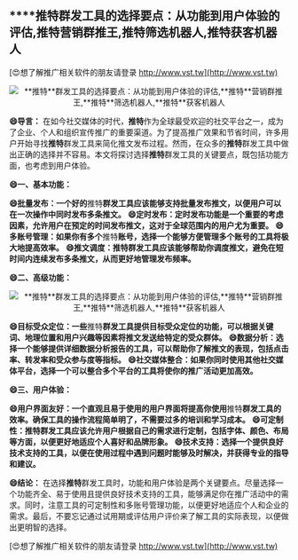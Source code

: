 ## ****推特**群发工具的选择要点：从功能到用户体验的评估,**推特**营销群推王,**推特**筛选机器人,**推特**获客机器人**

[😍想了解推广相关软件的朋友请登录 http://www.vst.tw](http://www.vst.tw)

 <center><img src="https://vst.tw/MP4/tuiguang/png/5.png" alt="**推特**群发工具的选择要点：从功能到用户体验的评估,**推特**营销群推王,**推特**筛选机器人,**推特**获客机器人"></center>

**😄导言：**
在如今社交媒体的时代，**推特**作为全球最受欢迎的社交平台之一，成为了企业、个人和组织宣传推广的重要渠道。为了提高推广效果和节省时间，许多用户开始寻找**推特**群发工具来简化推文发布过程。然而，在众多的**推特**群发工具中做出正确的选择并不容易。本文将探讨选择**推特**群发工具的关键要点，既包括功能方面，也考虑到用户体验。

**😄一、基本功能：**

**😄批量发布：一个好的**推特**群发工具应该能够支持批量发布推文，以便用户可以在一次操作中同时发布多条推文。**
**😄定时发布：定时发布功能是一个重要的考虑因素，允许用户在预定的时间发布推文，这对于全球范围内的用户尤为重要。**
**😄多账号管理：如果你有多个**推特**账号，选择一个能够方便管理多个账号的工具将极大地提高效率。**
**😄推文调度：**推特**群发工具应该能够帮助你调度推文，避免在短时间内连续发布多条推文，从而更好地管理发布频率。**

**😄二、高级功能：**

 <center><img src="https://vst.tw/MP4/tuiguang/png/0.png" alt="**推特**群发工具的选择要点：从功能到用户体验的评估,**推特**营销群推王,**推特**筛选机器人,**推特**获客机器人"></center>

**😄目标受众定位：一些**推特**群发工具提供目标受众定位的功能，可以根据关键词、地理位置和用户兴趣等因素将推文发送给特定的受众群体。**
**😄数据分析：选择一个能够提供详细数据分析报告的工具，可以帮助你了解推文的表现，包括点击率、转发率和受众参与度等指标。**
**😄社交媒体整合：如果你同时使用其他社交媒体平台，选择一个可以整合多个平台的工具将使你的推广活动更加高效。**

**😄三、用户体验：**

**😄用户界面友好：一个直观且易于使用的用户界面将提高你使用**推特**群发工具的效率。确保工具的操作流程简单明了，不需要过多的培训和学习成本。**
**😄可定制性：**推特**群发工具应该允许用户根据自己的需求进行定制，包括字体、颜色、布局等方面，以便更好地适应个人喜好和品牌形象。**
**😄技术支持：选择一个提供良好技术支持的工具，以便在使用过程中遇到问题时能够及时解决，并获得专业的指导和建议。**

**😄结论：**
在选择**推特**群发工具时，功能和用户体验是两个关键要点。尽量选择一个功能齐全、易于使用且提供良好技术支持的工具，能够满足你在推广活动中的需求。同时，注意工具的可定制性和多账号管理功能，以便更好地适应个人和企业的需求。最后，不要忘记通过试用期或评估用户评价来了解工具的实际表现，以便做出更明智的选择。

[😍想了解推广相关软件的朋友请登录 http://www.vst.tw](http://www.vst.tw)



